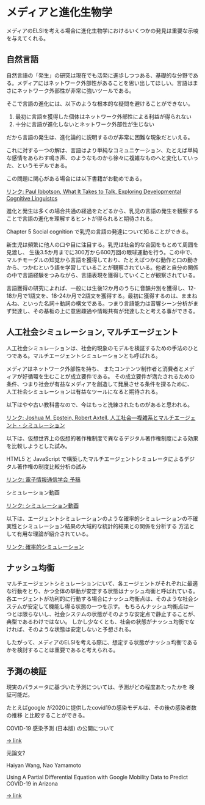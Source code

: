 # メディアと進化生物学

メディアのELSIを考える場合に進化生物学におけるいくつかの発見は重要な示唆を与えてくれる。

## 自然言語

自然言語の「発生」の研究は現在でも活発に進歩しつつある、基礎的な分野である。メディアにはネットワーク外部性があることを思い出してほしい。言語はまさにネットワーク外部性が非常に強いツールである。

そこで言語の進化には、以下のような根本的な疑問を避けることができない。

1. 最初に言語を獲得した個体はネットワーク外部性による利益が得られない
2. 十分に言語が進化しないとネットワーク外部性が生じない

だから言語の発生は、進化論的に説明するのが非常に困難な現象だといえる。

これに対する一つの解は、言語はより単純なコミュニケーション、たとえば単純な感情をあらわす鳴き声、のようなものから徐々に複雑なものへと変化していった、というモデルである。

この問題に関心がある場合には以下書籍がお勧めである。

[リンク: Paul Ibbotson, What It Takes to Talk, Exploring Developmental Cognitive Linguistcs](https://www.amazon.com/Developmental-Cognitive-Linguistics-Research/dp/311064441X)

進化と発生は多くの場合共通の経過をたどるから、乳児の言語の発生を観察することで言語の進化を理解するヒントが得られると期待される。

Chapter 5 Social cognition で乳児の言語の発達について知ることができる。

新生児は頻繁に他人の口や目に注目する。乳児は社会的な合図をもとめて周囲を見渡し、
生後3.5か月までに300万から600万回の眼球運動を行う。この中で、マルチモーダルの知覚から言語を獲得しており、たとえばつかむ動作と口の動きから、つかむという語を学習していることが観察されている。他者と自分の関係の中で言語経験をつみながら、言語表現を獲得していくことが観察されている。

言語獲得の研究によれば、一般には生後12か月のうちに音韻弁別を獲得し、12-18か月で1語文を、18-24か月で2語文を獲得する。最初に獲得するのは、ままねんね、といった名詞＋動詞の構文である。つまり言語能力は音響シーン分析がまず発達し、その基板の上に意思疎通や情報共有が発達したと考える事ができる。


## 人工社会シミュレーション, マルチエージェント

人工社会シミュレーションは、社会的現象のモデルを検証するための手法のひとつである。マルチエージェントシミュレーションとも呼ばれる。

メディアはネットワーク外部性を持ち、
またコンテンツ制作者と消費者とメディアが好循環を生むことが成立要件である。
その成立要件が満たされるための条件、つまり社会が有益なメディアを創造して発展させる条件を探るために、
人工社会シミュレーションは有益なツールになると期待される。

以下はやや古い教科書なので、今はもっと洗練されたものがあると思われる。

[リンク: Joshua M. Epstein, Robert Axtell, 人工社会―複雑系とマルチエージェント・シミュレーション](https://www.amazon.co.jp/dp/4320097289)

以下は、仮想世界上の仮想的著作権制度で異なるデジタル著作権制度による効果を比較しようとした試み。

HTML5 と JavaScript で構築したマルチエージェントシミュレータによるデジタル著作権の制度比較分析の試み

[リンク: 電子情報通信学会 予稿](https://www.ieice.org/publications/conference-FIT-DVDs/FIT2019/data/pdf/N-016.pdf)

シミュレーション動画

[リンク: シミュレーション動画](image/01_50_video_01.mp4)

以下は、エージェントシミュレーションのような確率的シミュレーションの不確実性とシミュレーション結果の大域的な統計的結果との関係を分析する
方法として有用な理論が紹介されている。

[リンク: 確率的シミュレーション](https://www.morikita.co.jp/books/mid/009721)




## ナッシュ均衡

マルチエージェントシミュレーションにいて、各エージェントがそれぞれに最適な行動をとり、かつ全体の挙動が安定する状態はナッシュ均衡と呼ばれている。
各エージェントが功利的に行動する場合にナッシュ均衡点は、そのような社会システムが安定して機能し得る状態の一つを示す。
もちろんナッシュ均衡点は一つとは限らないし、社会システムの状態がそのような安定点で静止することが、典型であるわけではない。
しかし少なくとも、社会の状態がナッシュ均衡でなければ、そのような状態は安定しないと予想される。

したがって、メディアのELSIを考える際に、想定する状態がナッシュ均衡であるかを検討することは重要であると考えられる。

## 予測の検証

現実のパラメータに基づいた予測については、予測がどの程度あたったかを
検証可能だ。

たとえばgoogle が2020に提供したcovid19の感染モデルは、その後の感染者数の推移
と比較することができる。

COVID-19 感染予測 (日本版) の公開について

[-> link](https://cloud.google.com/blog/ja/products/ai-machine-learning/google-and-harvard-improve-covid-19-forecasts?hl=ja)


元論文?


Haiyan Wang, Nao Yamamoto

Using A Partial Differential Equation with Google Mobility Data to Predict COVID-19 in Arizona

[-> link](https://arxiv.org/abs/2006.16928)